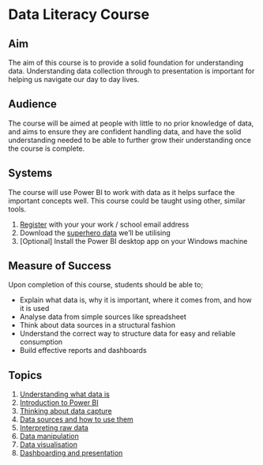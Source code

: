 # Data Literacy Course

## Aim
The aim of this course is to provide a solid foundation for understanding data. Understanding data collection through to presentation is important for helping us navigate our day to day lives. 

## Audience
The course will be aimed at people with little to no prior knowledge of data, and aims to ensure they are confident handling data, and have the solid understanding needed to be able to further grow their understanding once the course is complete.

## Systems
The course will use Power BI to work with data as it helps surface the important concepts well. This course could be taught using other, similar tools. 

1.	[Register](https://app.powerbi.com/signupredirect?pbi_source=web)  with your your work / school email address
1.	Download the [superhero data](https://1drv.ms/u/s!AiZm2P6YHtSfhIZXuaWdbmSiidMy7Q) we’ll be utilising 
1. [Optional] Install the Power BI desktop app on your Windows machine

## Measure of Success
Upon completion of this course, students should be able to;

 - Explain what data is, why it is important, where it comes from, and how it is used
 - Analyse data from simple sources like spreadsheet
 - Think about data sources in a structural fashion
 - Understand the correct way to structure data for easy and reliable consumption
 - Build effective reports and dashboards
 
## Topics
1. [Understanding what data is](UnderstandingData.md)
2. [Introduction to Power BI](PowerBI.md)
2. [Thinking about data capture](DataCapture.md)
3. [Data sources and how to use them](DataSources.md)
4. [Interpreting raw data](InterpretingData.md)
6. [Data manipulation](DataManipulation.md)
7. [Data visualisation](DataVisualisation.md)
8. [Dashboarding and presentation](Dashboarding.md)
 
